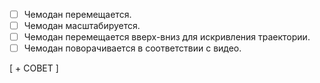 - [ ] Чемодан перемещается.
- [ ] Чемодан масштабируется.
- [ ] Чемодан перемещается вверх-вниз для искривления траектории.
- [ ] Чемодан поворачивается в соответствии с видео.

[ + СОВЕТ ]
